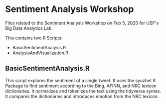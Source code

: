 # Sentiment Analysis Workshop

Files related to the Sentiment Analysis Workshop on Feb 5, 2020 for USF's Big Data Analytics Lab.

This contains two R Scripts:
* BasicSentimentAnalysis.R
* AnalysisAndVisualization.R

##  BasicSentimentAnalysis.R
This script explores the sentiment of a single tweet. It uses the syuzhet R Package to find sentiment according to the Bing, AFINN, and NRC lexicon dictionaries. It normalizes and tokenizes the text using the tidyverse syntax. It compares the dictionaries and introduces emotion from the NRC lexicon.
